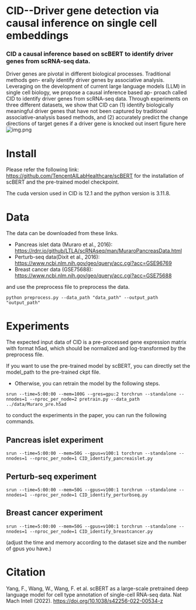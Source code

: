 # CID--Driver gene detection via causal inference on single cell embeddings

### CID a causal inference based on scBERT to identify driver genes from scRNA-seq data.
Driver genes are pivotal in different biological processes. Traditional methods gen-
erally identify driver genes by associative analysis. Leveraging on the development of current
large language models (LLM) in single cell biology, we propose a causal inference based ap-
proach called CID to identify driver genes from scRNA-seq data. Through experiments on three
different datasets, we show that CID can (1) identify biologically meaningful driver genes that
have not been captured by traditional associative-analysis based methods, and (2) accurately
predict the change directions of target genes if a driver gene is knocked out
insert figure here
![img.png](img.png)
# Install

Please refer the following link: https://github.com/TencentAILabHealthcare/scBERT for the installation of scBERT and the pre-trained model checkpoint.

The cuda version used in CID is 12.1 and the python version is 3.11.8.

# Data

The data can be downloaded from these links. 
- Pancreas islet data (Muraro et al., 2016): https://rdrr.io/github/LTLA/scRNAseq/man/MuraroPancreasData.html
- Perturb-seq data(Dixit et al., 2016): https://www.ncbi.nlm.nih.gov/geo/query/acc.cgi?acc=GSE96769
- Breast cancer data (GSE75688): https://www.ncbi.nlm.nih.gov/geo/query/acc.cgi?acc=GSE75688


and use the preprocess file to preprocess the data.
```
python preprocess.py --data_path "data_path" --output_path "output_path"
```
    
# Experiments

The expected input data of CID is a pre-processed gene expression matrix with format h5ad, which should be normalized and log-transformed by the preprocess file.  

If you want to use the pre-trained model by scBERT, you can directly set the model_path to the pre-trained ckpt file. 

- Otherwise, you can retrain the model by the following steps.
```
srun --time=5:00:00 --mem=100G --gres=gpu:2 torchrun --standalone --nnodes=1 --nproc_per_node=2 pretrain.py --data_path ../data/Muraro_pre.h5ad 
```

to conduct the experiments in the paper, you can run the following commands.
## Pancreas islet experiment
```
srun --time=5:00:00 --mem=50G --gpus=v100:1 torchrun --standalone --nnodes=1 --nproc_per_node=1 CID_identify_pancreaislet.py 
```

## Perturb-seq experiment
```
srun --time=5:00:00 --mem=50G --gpus=v100:1 torchrun --standalone --nnodes=1 --nproc_per_node=1 CID_identify_perturbseq.py 
```
## Breast cancer experiment
```
srun --time=5:00:00 --mem=50G --gpus=v100:1 torchrun --standalone --nnodes=1 --nproc_per_node=1 CID_identify_breastcancer.py 
```
(adjust the time and memory according to the dataset size and the number of gpus you have.)



# Citation
Yang, F., Wang, W., Wang, F. et al. scBERT as a large-scale pretrained deep language model for cell type annotation of single-cell RNA-seq data. Nat Mach Intell (2022). https://doi.org/10.1038/s42256-022-00534-z

